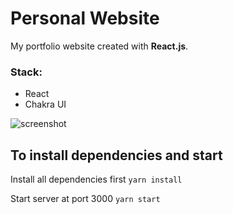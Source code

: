 # Personal Website

My portfolio website created with **React.js**. 

### Stack:
 - React
 - Chakra UI

![screenshot](https://gcdnb.pbrd.co/images/ds2AkR9umrnK.png?o=1)

## To install dependencies and start

Install all dependencies first
`yarn install`

Start server at port 3000
`yarn start`
